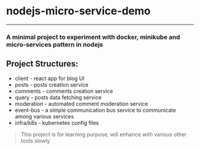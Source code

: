 # nodejs-micro-service-demo

---

### A minimal project to experiment with docker, minikube and micro-services pattern in nodejs

## Project Structures:

- client - react app for blog UI
- posts - posts creation service
- comments - comments creation service
- query - posts data fetching service
- moderation - automated comment moderation service
- event-bus - a simple communication bus service to communicate among various services
- infra/k8s - kubernetes config files

> This project is for learning purpose, will enhance with various other tools slowly
